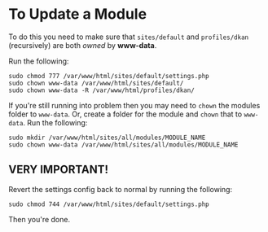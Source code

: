 # To Update a Module
To do this you need to make sure that `sites/default` and `profiles/dkan` (recursively) are both *owned* by **www-data**.

Run the following:

    sudo chmod 777 /var/www/html/sites/default/settings.php
    sudo chown www-data /var/www/html/sites/default/
    sudo chown www-data -R /var/www/html/profiles/dkan/

If you're still running into problem then you may need to `chown` the modules folder to `www-data`. Or, create a folder for the module and `chown` that to `www-data`. Run the following:

    sudo mkdir /var/www/html/sites/all/modules/MODULE_NAME
    sudo chown www-data /var/www/html/sites/all/modules/MODULE_NAME

## VERY IMPORTANT!
Revert the settings config back to normal by running the following:

    sudo chmod 744 /var/www/html/sites/default/settings.php

Then you're done.
